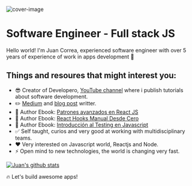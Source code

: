 ![cover-image](https://scontent.fgdl9-1.fna.fbcdn.net/v/t1.0-9/103592455_1324344591103806_1986597021138587857_o.png?_nc_cat=102&ccb=2&_nc_sid=e3f864&_nc_ohc=DR7Ic_TLm9IAX8SOcJZ&_nc_ht=scontent.fgdl9-1.fna&oh=3aaa206f1aa1c69804c8056b1fccf637&oe=60102338)

# Software Engineer - Full stack JS

Hello world! I'm Juan Correa, experienced software engineer with over 5 years of experience of work in apps development :full_moon_with_face:

## Things and resoures that might interest you:

- :sunglasses: Creator of Developero, [YouTube channel](https://www.youtube.com/c/Developero) where i publish tutorials about software development.
- :pencil2: [Medium](https://medium.com/@juan.correa.herrera) and [blog post](https://developero.io/) writter.
- :book: Author Ebook: [Patrones avanzados en React JS](https://amzn.to/348hbXg)
- :book: Author Ebook: [React Hooks Manual Desde Cero](https://amzn.to/2SfLINb)
- :book: Author Ebook: [Introducción al Testing en Javascript](https://amzn.to/34Nz9PZ)
- :white_check_mark: Self taught, curios and very good at working with multidisciplinary teams.
- :heart: Very interested on Javascript world, Reactjs and Node.
- :zap: Open mind to new technologies, the world is changing very fast.

[![Juan's github stats](https://github-readme-stats.vercel.app/api?username=juan-carlos-correa)](https://github-readme-stats.vercel.app/api/top-langs/?username=juan-carlos-correa&layout=compact&hide=html)

:fire: Let's build awesome apps!
